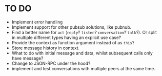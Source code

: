 # TO DO

- Implement error handling
- Implement support for other pubsub solutions, like pubnub.
- Find a better name for `act` (`reply`? `listen`? `conversation`? `talk`?).
  Or split in multiple different types having an explicit use case?
- Provide the context as function argument instead of as `this`?
- Store message history in context.
- What to do with initial message and data, whilst subsequent calls only have
  message?
- Change to JSON-RPC under the hood?
- implement and test conversations with multiple peers at the same time.
